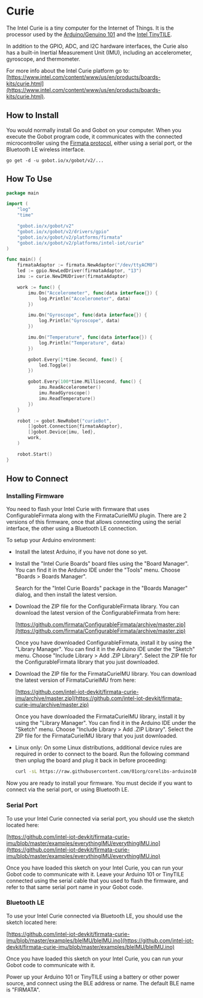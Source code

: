 # Curie

The Intel Curie is a tiny computer for the Internet of Things. It is the processor used by the [Arduino/Genuino 101](https://www.arduino.cc/en/Main/ArduinoBoard101) and the [Intel TinyTILE](https://software.intel.com/en-us/node/675623).

In addition to the GPIO, ADC, and I2C hardware interfaces, the Curie also has a built-in Inertial Measurement Unit (IMU), including an accelerometer, gyroscope, and thermometer.

For more info about the Intel Curie platform go to: [https://www.intel.com/content/www/us/en/products/boards-kits/curie.html](https://www.intel.com/content/www/us/en/products/boards-kits/curie.html).

## How to Install

You would normally install Go and Gobot on your computer. When you execute the Gobot program code, it communicates with the connected microcontroller using the [Firmata protocol](https://github.com/firmata/protocol), either using a serial port, or the Bluetooth LE wireless interface.

```
go get -d -u gobot.io/x/gobot/v2/...
```

## How To Use

```go
package main

import (
	"log"
	"time"

	"gobot.io/x/gobot/v2"
	"gobot.io/x/gobot/v2/drivers/gpio"
	"gobot.io/x/gobot/v2/platforms/firmata"
	"gobot.io/x/gobot/v2/platforms/intel-iot/curie"
)

func main() {
	firmataAdaptor := firmata.NewAdaptor("/dev/ttyACM0")
	led := gpio.NewLedDriver(firmataAdaptor, "13")
	imu := curie.NewIMUDriver(firmataAdaptor)

	work := func() {
		imu.On("Accelerometer", func(data interface{}) {
			log.Println("Accelerometer", data)
		})

		imu.On("Gyroscope", func(data interface{}) {
			log.Println("Gyroscope", data)
		})

		imu.On("Temperature", func(data interface{}) {
			log.Println("Temperature", data)
		})

		gobot.Every(1*time.Second, func() {
			led.Toggle()
		})

		gobot.Every(100*time.Millisecond, func() {
			imu.ReadAccelerometer()
			imu.ReadGyroscope()
			imu.ReadTemperature()
		})
	}

	robot := gobot.NewRobot("curieBot",
		[]gobot.Connection{firmataAdaptor},
		[]gobot.Device{imu, led},
		work,
	)

	robot.Start()
}
```

## How to Connect

### Installing Firmware

You need to flash your Intel Curie with firmware that uses ConfigurableFirmata along with the FirmataCurieIMU plugin. There are 2 versions of this firmware, once that allows connecting using the serial interface, the other using a Bluetooth LE connection.

To setup your Arduino environment:

- Install the latest Arduino, if you have not done so yet.
- Install the "Intel Curie Boards" board files using the "Board Manager". You can find it in the Arduino IDE under the "Tools" menu. Choose "Boards > Boards Manager".

	Search for the "Intel Curie Boards" package in the "Boards Manager" dialog, and then install the latest version.

- Download the ZIP file for the ConfigurableFirmata library. You can download the latest version of the ConfigurableFirmata from here:

	[https://github.com/firmata/ConfigurableFirmata/archive/master.zip](https://github.com/firmata/ConfigurableFirmata/archive/master.zip)

	Once you have downloaded ConfigurableFirmata, install it by using the "Library Manager". You can find it in the Arduino IDE under the "Sketch" menu. Choose "Include Library > Add .ZIP Library". Select the ZIP file for the ConfigurableFirmata library that you just downloaded.

- Download the ZIP file for the FirmataCurieIMU library. You can download the latest version of FirmataCurieIMU from here:

	[https://github.com/intel-iot-devkit/firmata-curie-imu/archive/master.zip](https://github.com/intel-iot-devkit/firmata-curie-imu/archive/master.zip)

	Once you have downloaded the FirmataCurieIMU library, install it by using the "Library Manager". You can find it in the Arduino IDE under the "Sketch" menu. Choose "Include Library > Add .ZIP Library". Select the ZIP file for the FirmataCurieIMU library that you just downloaded.

- Linux only: On some Linux distributions, additional device rules are required in order to connect to the board. Run the following command then unplug the board and plug it back in before proceeding:

  ```sh
  curl -sL https://raw.githubusercontent.com/01org/corelibs-arduino101/master/scripts/create_dfu_udev_rule | sudo -E bash -
  ```

Now you are ready to install your firmware. You must decide if you want to connect via the serial port, or using Bluetooth LE.

### Serial Port

To use your Intel Curie connected via serial port, you should use the sketch located here:

[https://github.com/intel-iot-devkit/firmata-curie-imu/blob/master/examples/everythingIMU/everythingIMU.ino](https://github.com/intel-iot-devkit/firmata-curie-imu/blob/master/examples/everythingIMU/everythingIMU.ino)

Once you have loaded this sketch on your Intel Curie, you can run your Gobot code to communicate with it. Leave your Arduino 101 or TinyTILE connected using the serial cable that you used to flash the firmware, and refer to that same serial port name in your Gobot code.

### Bluetooth LE

To use your Intel Curie connected via Bluetooth LE, you should use the sketch located here:

[https://github.com/intel-iot-devkit/firmata-curie-imu/blob/master/examples/bleIMU/bleIMU.ino](https://github.com/intel-iot-devkit/firmata-curie-imu/blob/master/examples/bleIMU/bleIMU.ino)

Once you have loaded this sketch on your Intel Curie, you can run your Gobot code to communicate with it.

Power up your Arduino 101 or TinyTILE using a battery or other power source, and connect using the BLE address or name. The default BLE name is "FIRMATA".

